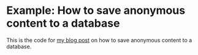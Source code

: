 # Example: How to save anonymous content to a database

This is the code for [my blog post](https://www.anders.co/blog/how-to-save-anon-content-to-a-db) on how to save anonymous content to a database.
